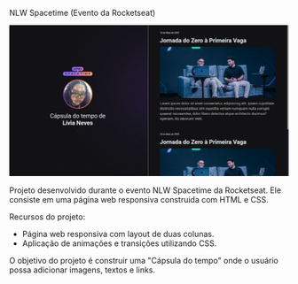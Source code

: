 NLW Spacetime (Evento da Rocketseat)

![Tela principal](./tela.jpeg)

Projeto desenvolvido durante o evento NLW Spacetime da Rocketseat. Ele consiste em uma página web responsiva construida com HTML e CSS. 

Recursos do projeto: 
- Página web responsiva com layout de duas colunas.
- Aplicação de animações e transições utilizando CSS.

O objetivo do projeto é construir uma "Cápsula do tempo" onde o usuário possa adicionar imagens, textos e links. 
